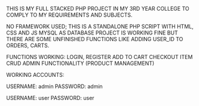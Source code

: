 THIS IS MY FULL STACKED PHP PROJECT IN MY 3RD YEAR COLLEGE TO COMPLY TO MY REQUIREMENTS AND SUBJECTS. 


NO FRAMEWORK USED; THIS IS A STANDALONE PHP SCRIPT WITH HTML, CSS AND JS MYSQL AS DATABASE
PROJECT IS WORKING FINE BUT THERE ARE SOME UNFINISHED FUNCTIONS LIKE ADDING USER_ID TO ORDERS, CARTS.


FUNCTIONS WORKING:
LOGIN, REGISTER
ADD TO CART
CHECKOUT ITEM
CRUD ADMIN FUNCTIONALITY (PRODUCT MANAGEMENT)

WORKING ACCOUNTS:

USERNAME: admin
PASSWORD: admin

USERNAME: user
PASSWORD: user
